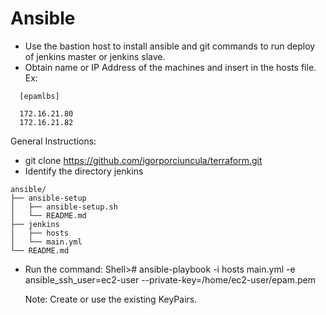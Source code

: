 # Ansible

- Use the bastion host to install ansible and git commands to run deploy of jenkins master or jenkins slave.
- Obtain name or IP Address of the machines and insert in the hosts file. Ex:

```
  [epamlbs]
  
  172.16.21.80
  172.16.21.82
```

 General Instructions:
  - git clone https://github.com/igorporciuncula/terraform.git
  - Identify the directory jenkins
  ```
  ansible/
├── ansible-setup
│   ├── ansible-setup.sh
│   └── README.md
├── jenkins
│   ├── hosts
│   └── main.yml
└── README.md
```
- Run the command:
  Shell># ansible-playbook -i hosts main.yml  -e ansible_ssh_user=ec2-user --private-key=/home/ec2-user/epam.pem
  
  
  Note: Create or use the existing KeyPairs.

